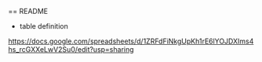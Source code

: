 == README

*  table definition

https://docs.google.com/spreadsheets/d/1ZRFdFiNkgUpKh1rE6lYOJDXIms4hs_rcGXXeLwV2Su0/edit?usp=sharing